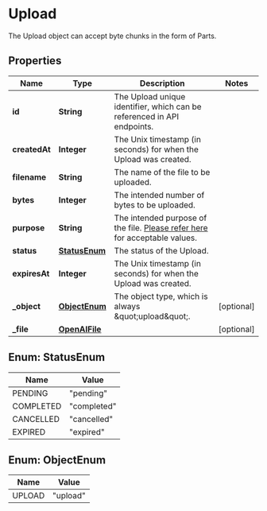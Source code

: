 

# Upload

The Upload object can accept byte chunks in the form of Parts. 

## Properties

| Name | Type | Description | Notes |
|------------ | ------------- | ------------- | -------------|
|**id** | **String** | The Upload unique identifier, which can be referenced in API endpoints. |  |
|**createdAt** | **Integer** | The Unix timestamp (in seconds) for when the Upload was created. |  |
|**filename** | **String** | The name of the file to be uploaded. |  |
|**bytes** | **Integer** | The intended number of bytes to be uploaded. |  |
|**purpose** | **String** | The intended purpose of the file. [Please refer here](/docs/api-reference/files/object#files/object-purpose) for acceptable values. |  |
|**status** | [**StatusEnum**](#StatusEnum) | The status of the Upload. |  |
|**expiresAt** | **Integer** | The Unix timestamp (in seconds) for when the Upload was created. |  |
|**_object** | [**ObjectEnum**](#ObjectEnum) | The object type, which is always \&quot;upload\&quot;. |  [optional] |
|**_file** | [**OpenAIFile**](OpenAIFile.md) |  |  [optional] |



## Enum: StatusEnum

| Name | Value |
|---- | -----|
| PENDING | &quot;pending&quot; |
| COMPLETED | &quot;completed&quot; |
| CANCELLED | &quot;cancelled&quot; |
| EXPIRED | &quot;expired&quot; |



## Enum: ObjectEnum

| Name | Value |
|---- | -----|
| UPLOAD | &quot;upload&quot; |



